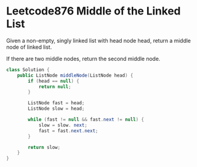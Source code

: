 # Leetcode876 Middle of the Linked List
Given a non-empty, singly linked list with head node head, return a middle node of linked list.

If there are two middle nodes, return the second middle node.

```java
class Solution {
    public ListNode middleNode(ListNode head) {
        if (head == null) {
            return null;
        }

        ListNode fast = head;
        ListNode slow = head;

        while (fast != null && fast.next != null) {
            slow = slow. next;
            fast = fast.next.next;
        }

        return slow;
    }
}
